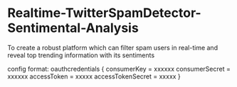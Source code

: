 # Realtime-TwitterSpamDetector-Sentimental-Analysis
To create a robust platform which can filter spam users in real-time and reveal top trending information with its sentiments

config format:
oauthcredentials {
    consumerKey = xxxxxx
    consumerSecret = xxxxxx
    accessToken = xxxxx
    accessTokenSecret = xxxxx
}
